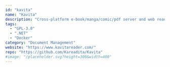 ```yaml
---
id: "kavita"
name: "Kavita"
description: "Cross-platform e-book/manga/comic/pdf server and web reader with user management, ratings and reviews, and metadata support."
tags:
  - "GPL-3.0"
  - ".NET"
  - "Docker"
category: "Document Management"
website: "https://www.kavitareader.com/"
repo: "https://github.com/Kareadita/Kavita"
#image: "/placeholder.svg?height=300&width=400"
---
```


